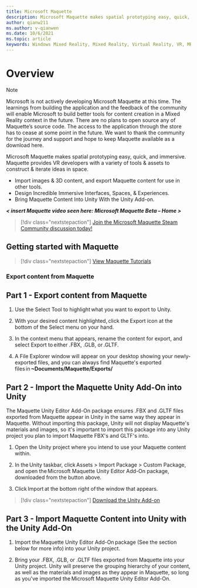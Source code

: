 ```yaml
---
title: Microsoft Maquette 
description: Microsoft Maquette makes spatial prototyping easy, quick, and immersive. Maquette provides VR developers with a variety of tools & assets to construct & iterate ideas in space.
author: qianw211
ms.author: v-qianwen
ms.date: 10/6/2021
ms.topic: article
keywords: Windows Mixed Reality, Mixed Reality, Virtual Reality, VR, MR, get started, setup, Mixed Reality Portal, Maquette
---
```


# Overview

>[!Note]
>Microsoft is not actively developing Microsoft Maquette at this time. The learnings from building the application and the feedback of the community will enable Microsoft to build better tools for content creation in a Mixed Reality context in the future. There are no plans to open source any of Maquette’s source code. The access to the application through the store has to cease at some point in the future. We want to thank the community for the journey and support and hope to keep Maquette available as a download here.

Microsoft Maquette makes spatial prototyping easy, quick, and immersive. Maquette provides VR developers with a variety of tools & assets to construct & iterate ideas in space. 

- Import images & 3D content, and export Maquette content for use in other tools. 
- Design Incredible Immersive Interfaces, Spaces, & Experiences. 
- Bring Maquette Content Into Unity With the Unity Add-on. 

***\< insert Maquette video seen here: Microsoft Maquette Beta – Home \>***

>[!div class="nextstepaction"] 
>[Join the Microsoft Maquette Steam Community discussion today!](https://steamcommunity.com/app/967490/discussions/)

## Getting started with Maquette 

>[!div class="nextstepaction"] 
>[View Maquette Tutorials](https://www.youtube.com/watch?v=Hkr1lBgHdl0&list=PLUucYl60vaTG76sN9RG8NZNe54Bsoy2G5) 

### Export content from Maquette

## Part 1 - Export content from Maquette

1. Use the Select Tool to highlight what you want to export to Unity. 

1. With your desired content highlighted, click the Export icon at the bottom of the Select menu on your hand. 

1. In the context menu that appears, rename the content for export, and select Export to either .FBX, .GLB, or .GLTF. 

1. A File Explorer window will appear on your desktop showing your newly-exported files, and you can always find Maquette's exported files in **~Documents/Maquette/Exports/**

## Part 2 - Import the Maquette Unity Add-On into Unity

The Maquette Unity Editor Add-On package ensures .FBX and .GLTF files exported from Maquette appear in Unity in the same way they appear in Maquette. Without importing this package, Unity will not display Maquette's materials and images, so it's important to import this package into any Unity project you plan to import Maquette FBX's and GLTF's into. 

1. Open the Unity project where you intend to use your Maquette content within. 

1. In the Unity taskbar, click Assets > Import Package > Custom Package, and open the Microsoft Maquette Unity Editor Add-On package, downloaded from the button above. 

1. Click Import at the bottom right of the window that appears. 

>[!div class="nextstepaction"] 
>[Download the Unity Add-on](https://www.maquette.ms/asset/MaquetteUnityEditorAddon.unitypackage) 

## Part 3 - Import Maquette Content into Unity with the Unity Add-On 

1. Import the Maquette Unity Editor Add-On package (See the section below for more info) into your Unity project. 

1. Bring your .FBX, .GLB, or .GLTF files exported from Maquette into your Unity project. Unity will preserve the grouping hierarchy of your content, as well as the materials and images as they appear in Maquette, so long as you've imported the Microsoft Maquette Unity Editor Add-On. 